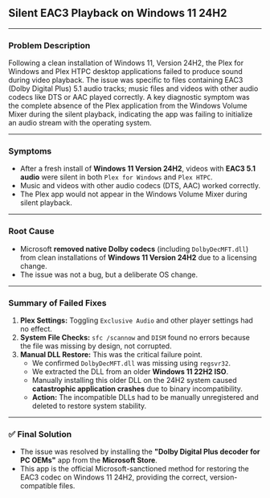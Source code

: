 ## Silent EAC3 Playback on Windows 11 24H2

---

### Problem Description

Following a clean installation of Windows 11, Version 24H2, the Plex for Windows and Plex HTPC desktop applications failed to produce sound during video playback. The issue was specific to files containing EAC3 (Dolby Digital Plus) 5.1 audio tracks; music files and videos with other audio codecs like DTS or AAC played correctly. A key diagnostic symptom was the complete absence of the Plex application from the Windows Volume Mixer during the silent playback, indicating the app was failing to initialize an audio stream with the operating system.

---

### Symptoms

* After a fresh install of **Windows 11 Version 24H2**, videos with **EAC3 5.1 audio** were silent in both `Plex for Windows` and `Plex HTPC`.
* Music and videos with other audio codecs (DTS, AAC) worked correctly.
* The Plex app would not appear in the Windows Volume Mixer during silent playback.

---

### Root Cause

* Microsoft **removed native Dolby codecs** (including `DolbyDecMFT.dll`) from clean installations of **Windows 11 Version 24H2** due to a licensing change.
* The issue was not a bug, but a deliberate OS change.

---

### Summary of Failed Fixes

1.  **Plex Settings:** Toggling `Exclusive Audio` and other player settings had no effect.
2.  **System File Checks:** `sfc /scannow` and `DISM` found no errors because the file was missing by design, not corrupted.
3.  **Manual DLL Restore:** This was the critical failure point.
    * We confirmed `DolbyDecMFT.dll` was missing using `regsvr32`.
    * We extracted the DLL from an older **Windows 11 22H2 ISO**.
    * Manually installing this older DLL on the 24H2 system caused **catastrophic application crashes** due to binary incompatibility.
    * **Action:** The incompatible DLLs had to be manually unregistered and deleted to restore system stability.

---

### ✅ Final Solution

* The issue was resolved by installing the **"Dolby Digital Plus decoder for PC OEMs"** app from the **Microsoft Store**.
* This app is the official Microsoft-sanctioned method for restoring the EAC3 codec on Windows 11 24H2, providing the correct, version-compatible files.

